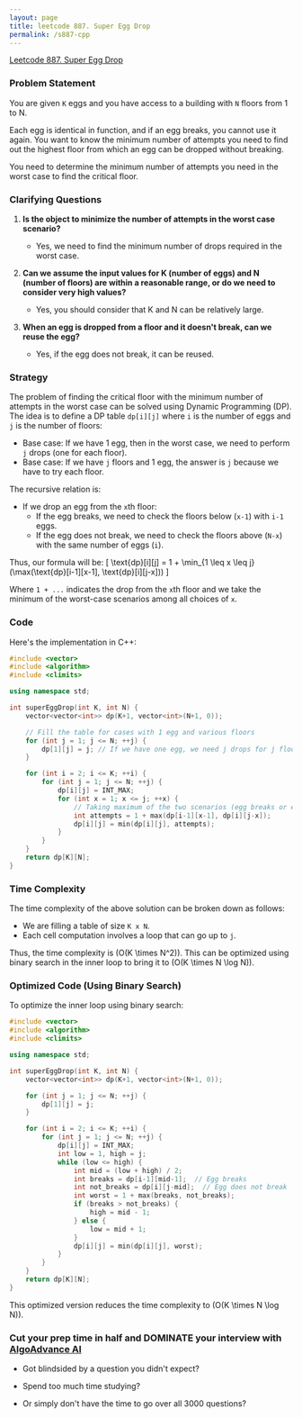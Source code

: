 ```yaml
---
layout: page
title: leetcode 887. Super Egg Drop
permalink: /s887-cpp
---
```

[Leetcode 887. Super Egg Drop](https://algoadvance.github.io/algoadvance/l887)
### Problem Statement

You are given `K` eggs and you have access to a building with `N` floors from 1 to N.

Each egg is identical in function, and if an egg breaks, you cannot use it again. You want to know the minimum number of attempts you need to find out the highest floor from which an egg can be dropped without breaking.

You need to determine the minimum number of attempts you need in the worst case to find the critical floor.

### Clarifying Questions

1. **Is the object to minimize the number of attempts in the worst case scenario?**
   - Yes, we need to find the minimum number of drops required in the worst case.

2. **Can we assume the input values for K (number of eggs) and N (number of floors) are within a reasonable range, or do we need to consider very high values?**
   - Yes, you should consider that K and N can be relatively large.

3. **When an egg is dropped from a floor and it doesn't break, can we reuse the egg?**
   - Yes, if the egg does not break, it can be reused.

### Strategy

The problem of finding the critical floor with the minimum number of attempts in the worst case can be solved using Dynamic Programming (DP). The idea is to define a DP table `dp[i][j]` where `i` is the number of eggs and `j` is the number of floors:

- Base case: If we have 1 egg, then in the worst case, we need to perform `j` drops (one for each floor).
- Base case: If we have `j` floors and 1 egg, the answer is `j` because we have to try each floor.
  
The recursive relation is:
- If we drop an egg from the `x`th floor:
  - If the egg breaks, we need to check the floors below (`x-1`) with `i-1` eggs.
  - If the egg does not break, we need to check the floors above (`N-x`) with the same number of eggs (`i`).

Thus, our formula will be:
\[ \text{dp}[i][j] = 1 + \min_{1 \leq x \leq j} (\max(\text{dp}[i-1][x-1], \text{dp}[i][j-x])) \]

Where `1 + ...` indicates the drop from the `x`th floor and we take the minimum of the worst-case scenarios among all choices of `x`.

### Code

Here's the implementation in C++:

```cpp
#include <vector>
#include <algorithm>
#include <climits>

using namespace std;

int superEggDrop(int K, int N) {
    vector<vector<int>> dp(K+1, vector<int>(N+1, 0));

    // Fill the table for cases with 1 egg and various floors
    for (int j = 1; j <= N; ++j) {
        dp[1][j] = j; // If we have one egg, we need j drops for j floors.
    }

    for (int i = 2; i <= K; ++i) {
        for (int j = 1; j <= N; ++j) {
            dp[i][j] = INT_MAX;
            for (int x = 1; x <= j; ++x) {
                // Taking maximum of the two scenarios (egg breaks or egg does not break)
                int attempts = 1 + max(dp[i-1][x-1], dp[i][j-x]);
                dp[i][j] = min(dp[i][j], attempts);
            }
        }
    }
    return dp[K][N];
}
```

### Time Complexity

The time complexity of the above solution can be broken down as follows:
- We are filling a table of size `K x N`.
- Each cell computation involves a loop that can go up to `j`.

Thus, the time complexity is \(O(K \times N^2)\). This can be optimized using binary search in the inner loop to bring it to \(O(K \times N \log N)\).

### Optimized Code (Using Binary Search)

To optimize the inner loop using binary search:

```cpp
#include <vector>
#include <algorithm>
#include <climits>

using namespace std;

int superEggDrop(int K, int N) {
    vector<vector<int>> dp(K+1, vector<int>(N+1, 0));

    for (int j = 1; j <= N; ++j) {
        dp[1][j] = j;
    }

    for (int i = 2; i <= K; ++i) {
        for (int j = 1; j <= N; ++j) {
            dp[i][j] = INT_MAX;
            int low = 1, high = j;
            while (low <= high) {
                int mid = (low + high) / 2;
                int breaks = dp[i-1][mid-1];  // Egg breaks
                int not_breaks = dp[i][j-mid];  // Egg does not break
                int worst = 1 + max(breaks, not_breaks);
                if (breaks > not_breaks) {
                    high = mid - 1;
                } else {
                    low = mid + 1;
                }
                dp[i][j] = min(dp[i][j], worst);
            }
        }
    }
    return dp[K][N];
}
```

This optimized version reduces the time complexity to \(O(K \times N \log N)\).


### Cut your prep time in half and DOMINATE your interview with [AlgoAdvance AI](https://algoAdvance.com)

- Got blindsided by a question you didn't expect?

- Spend too much time studying?

- Or simply don't have the time to go over all 3000 questions?


